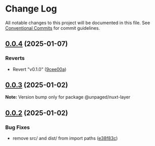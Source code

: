 # Change Log

All notable changes to this project will be documented in this file.
See [Conventional Commits](https://conventionalcommits.org) for commit guidelines.

## [0.0.4](https://github.com/Myshkouski/unpaged/compare/v0.1.0...v0.0.4) (2025-01-07)


### Reverts

* Revert "v0.1.0" ([9cee00a](https://github.com/Myshkouski/unpaged/commit/9cee00ae90086e8be7b353d85e55cfdd91bdb706))





## [0.0.3](https://github.com/Myshkouski/unpaged/compare/v0.0.2...v0.0.3) (2025-01-02)

**Note:** Version bump only for package @unpaged/nuxt-layer





## [0.0.2](https://github.com/Myshkouski/unpaged/compare/v0.0.1...v0.0.2) (2025-01-02)


### Bug Fixes

* remove src/ and dist/ from import paths ([e38f83c](https://github.com/Myshkouski/unpaged/commit/e38f83c5d01ce776b17c9ff48570e2b436f486d7))
